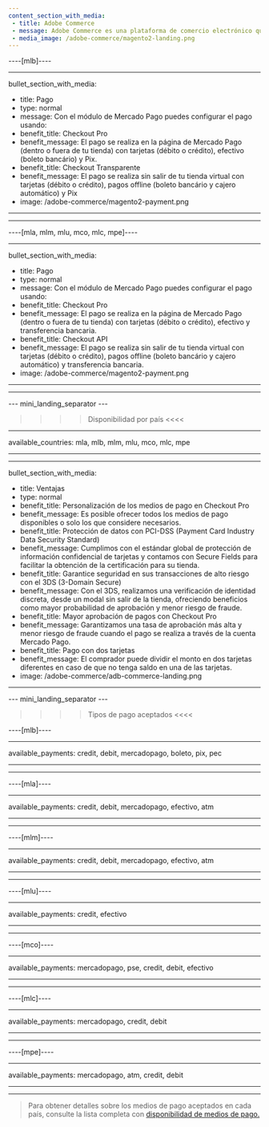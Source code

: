 ```yaml
---
content_section_with_media:
 - title: Adobe Commerce
 - message: Adobe Commerce es una plataforma de comercio electrónico que te permite crear una tienda online personalizable, ideal para grandes empresas que quieran ofrecer una experiencia única. Adobe Commerce es la última versión de esta plataforma, que ofrece una interfaz fácil de usar, mayor velocidad, un soporte de limpieza de caché incorporado y más estabilidad.
 - media_image: /adobe-commerce/magento2-landing.png 
---
```

 
----[mlb]----

---
bullet_section_with_media:
 - title: Pago
 - type: normal
 - message: Con el módulo de Mercado Pago puedes configurar el pago usando:
 - benefit_title: Checkout Pro
 - benefit_message: El pago se realiza en la página de Mercado Pago (dentro o fuera de tu tienda) con tarjetas (débito o crédito), efectivo (boleto bancário) y Pix.
 - benefit_title: Checkout Transparente
 - benefit_message: El pago se realiza sin salir de tu tienda virtual con tarjetas (débito o crédito), pagos offline (boleto bancário y cajero automático) y Pix
 - image: /adobe-commerce/magento2-payment.png 
---
------------

----[mla, mlm, mlu, mco, mlc, mpe]----

---
bullet_section_with_media:
 - title: Pago
 - type: normal
 - message: Con el módulo de Mercado Pago puedes configurar el pago usando:
 - benefit_title: Checkout Pro
 - benefit_message: El pago se realiza en la página de Mercado Pago (dentro o fuera de tu tienda) con tarjetas (débito o crédito), efectivo y transferencia bancaria.
 - benefit_title: Checkout API
 - benefit_message: El pago se realiza sin salir de tu tienda virtual con tarjetas (débito o crédito), pagos offline (boleto bancário y cajero automático) y transferencia bancaria.
 - image: /adobe-commerce/magento2-payment.png 
---
------------


--- mini_landing_separator ---
 
>>>> Disponibilidad por país <<<<
---
available_countries: mla, mlb, mlm, mlu, mco, mlc, mpe

---
---
bullet_section_with_media:
 - title: Ventajas
 - type: normal
 - benefit_title: Personalización de los medios de pago en Checkout Pro
 - benefit_message: Es posible ofrecer todos los medios de pago disponibles o solo los que considere necesarios.
 - benefit_title: Protección de datos con PCI-DSS (Payment Card Industry Data Security Standard)
 - benefit_message: Cumplimos con el estándar global de protección de información confidencial de tarjetas y contamos con Secure Fields para facilitar la obtención de la certificación para su tienda.
 - benefit_title: Garantice seguridad en sus transacciones de alto riesgo con el 3DS (3-Domain Secure)
 - benefit_message: Con el 3DS, realizamos una verificación de identidad discreta, desde un modal sin salir de la tienda, ofreciendo beneficios como mayor probabilidad de aprobación y menor riesgo de fraude.
 - benefit_title: Mayor aprobación de pagos con Checkout Pro
 - benefit_message: Garantizamos una tasa de aprobación más alta y menor riesgo de fraude cuando el pago se realiza a través de la cuenta Mercado Pago.
 - benefit_title: Pago con dos tarjetas
 - benefit_message: El comprador puede dividir el monto en dos tarjetas diferentes en caso de que no tenga saldo en una de las tarjetas.
 - image: /adobe-commerce/adb-commerce-landing.png
---

--- mini_landing_separator ---
 
>>>> Tipos de pago aceptados <<<<
 
----[mlb]----

---
available_payments: credit, debit, mercadopago, boleto, pix, pec

---
------------

----[mla]---- 

---
available_payments: credit, debit, mercadopago, efectivo, atm

----
------------

----[mlm]---- 

---
available_payments: credit, debit, mercadopago, efectivo, atm

----
------------

----[mlu]---- 

---
available_payments: credit, efectivo

----
------------

----[mco]---- 

---
available_payments: mercadopago, pse, credit, debit, efectivo

----
------------

----[mlc]---- 

---
available_payments: mercadopago, credit, debit

----
------------

----[mpe]---- 

---
available_payments: mercadopago, atm, credit, debit

----
------------
> Para obtener detalles sobre los medios de pago aceptados en cada país, consulte la lista completa con [disponibilidad de medios de pago.](/developers/es/docs/sales-processing/payment-methods)